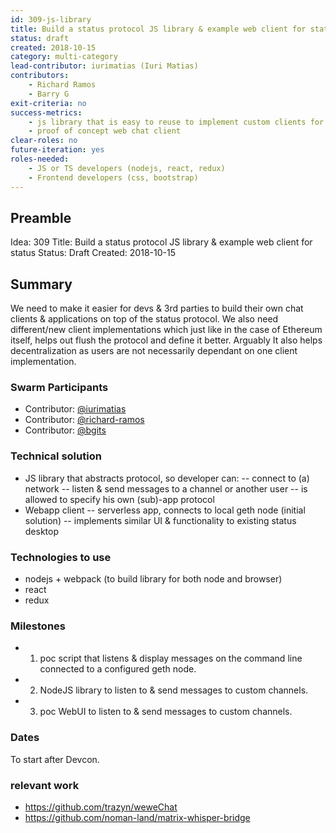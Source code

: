 ```yaml
---
id: 309-js-library
title: Build a status protocol JS library & example web client for status
status: draft
created: 2018-10-15
category: multi-category
lead-contributor: iurimatias (Iuri Matias)
contributors:
    - Richard Ramos
    - Barry G
exit-criteria: no
success-metrics: 
    - js library that is easy to reuse to implement custom clients for status
    - proof of concept web chat client 
clear-roles: no
future-iteration: yes
roles-needed:
    - JS or TS developers (nodejs, react, redux)
    - Frontend developers (css, bootstrap)
---
```


## Preamble

Idea: 309
Title: Build a status protocol JS library & example web client for status
Status: Draft
Created: 2018-10-15

## Summary

We need to make it easier for devs & 3rd parties to build their own chat clients & applications on top of the status protocol.
We also need different/new client implementations which just like in the case of Ethereum itself, helps out flush the protocol and define it better. Arguably It also helps decentralization as users are not necessarily dependant on one client implementation.

### Swarm Participants

- Contributor: [@iurimatias](https://github.com/iurimatias)
- Contributor: [@richard-ramos](https://github.com/richard-ramos)
- Contributor: [@bgits](https://github.com/bgits)

### Technical solution

- JS library that abstracts protocol, so developer can:
-- connect to (a) network
-- listen & send messages to a channel or another user
-- is allowed to specify his own (sub)-app protocol
- Webapp client
-- serverless app, connects to local geth node (initial solution)
-- implements similar UI & functionality to existing status desktop

### Technologies to use

- nodejs + webpack (to build library for both node and browser)
- react
- redux

### Milestones

* 1. poc script that listens & display messages on the command line connected to a configured geth node.
* 2. NodeJS library to listen to & send messages to custom channels.
* 3. poc WebUI to listen to & send messages to custom channels.

### Dates

To start after Devcon.

### relevant work

- https://github.com/trazyn/weweChat
- https://github.com/noman-land/matrix-whisper-bridge

